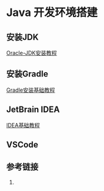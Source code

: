 # Java 开发环境搭建


## 安装JDK

[Oracle-JDK安装教程](work/programming/Java/Feature/Elementary/Oracle-JDK安装教程.md)


## 安装Gradle

[Gradle安装基础教程](work/programming/Java/Build/Gradle/Gradle安装基础教程.md)


## JetBrain IDEA

[IDEA基础教程](work/tools/JetBrains/IDEA基础教程.md)

## VSCode




## 参考链接
1. 